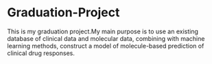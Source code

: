 # Graduation-Project
This is my graduation project.My main purpose is to  use an existing database of clinical data and molecular data, combining with machine learning methods, construct a model of molecule-based prediction of clinical drug responses.
